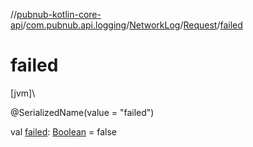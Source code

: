 //[pubnub-kotlin-core-api](../../../../index.md)/[com.pubnub.api.logging](../../index.md)/[NetworkLog](../index.md)/[Request](index.md)/[failed](failed.md)

# failed

[jvm]\

@SerializedName(value = &quot;failed&quot;)

val [failed](failed.md): [Boolean](https://kotlinlang.org/api/core/kotlin-stdlib/kotlin/-boolean/index.html) = false
